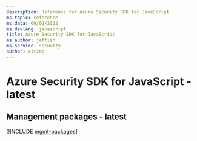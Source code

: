 ```yaml
---
description: Reference for Azure Security SDK for JavaScript
ms.topic: reference
ms.data: 09/02/2022
ms.devlang: javascript
title: Azure Security SDK for JavaScript
ms.author: jeffish
ms.service: security
author: xirzec
---
```

# Azure Security SDK for JavaScript - latest

## Management packages - latest
[!INCLUDE [mgmt-packages](security-mgmt-index.md)]